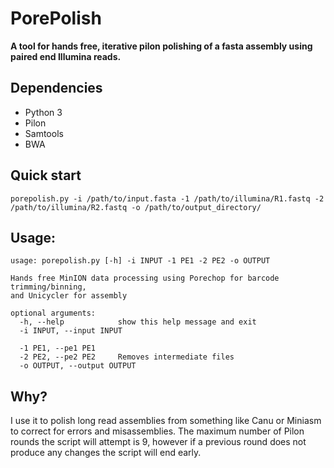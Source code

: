 # PorePolish
**A tool for hands free, iterative pilon polishing of a fasta assembly using paired end Illumina reads.**

## Dependencies
- Python 3
- Pilon
- Samtools
- BWA

## Quick start
    porepolish.py -i /path/to/input.fasta -1 /path/to/illumina/R1.fastq -2 /path/to/illumina/R2.fastq -o /path/to/output_directory/
    
## Usage:     
    usage: porepolish.py [-h] -i INPUT -1 PE1 -2 PE2 -o OUTPUT

    Hands free MinION data processing using Porechop for barcode trimming/binning,
    and Unicycler for assembly

    optional arguments:
      -h, --help            show this help message and exit
      -i INPUT, --input INPUT
                            
      -1 PE1, --pe1 PE1     
      -2 PE2, --pe2 PE2     Removes intermediate files
      -o OUTPUT, --output OUTPUT

## Why?
I use it to polish long read assemblies from something like Canu or Miniasm to correct for errors and misassemblies. The maximum number of Pilon rounds the script will attempt is 9, however if a previous round does not produce any changes the script will end early.
